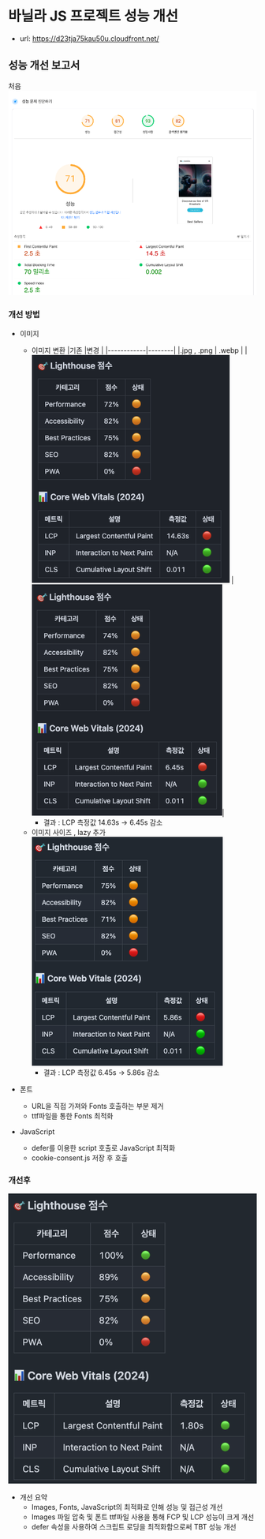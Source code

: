 # 바닐라 JS 프로젝트 성능 개선

- url: https://d23tja75kau50u.cloudfront.net/

## 성능 개선 보고서

처음
![alt text](./doc/초기성능진단.png)

### 개선 방법

- 이미지

  - 이미지 변환
    |기존 |변경 |
    |------------|--------|
    |.jpg , .png | .webp |
    |![alt text](./doc/이미지_변환전.png) | ![alt text](./doc/이미지_변환후.png)|
    - 결과 : LCP 측정값 14.63s -> 6.45s 감소
  - 이미지 사이즈 , lazy 추가
    ![alt text](./doc/이미지사이즈조절.png)
    - 결과 : LCP 측정값 6.45s -> 5.86s 감소

- 폰트

  - URL을 직접 가져와 Fonts 호출하는 부분 제거
  - ttf파일을 통한 Fonts 최적화

- JavaScript
  - defer를 이용한 script 호출로 JavaScript 최적화
  - cookie-consent.js 저장 후 호출

### 개선후

![alt text](./doc/게산후성능진단.png)

- 개선 요약
  - Images, Fonts, JavaScript의 최적화로 인해 성능 및 접근성 개선
  - Images 파일 압축 및 폰트 ttf파일 사용을 통해 FCP 및 LCP 성능이 크게 개선
  - defer 속성을 사용하여 스크립트 로딩을 최적화함으로써 TBT 성능 개선
